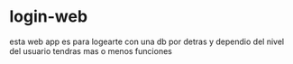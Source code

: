 # login-web
esta web app es para logearte con una db por detras y dependio del nivel del usuario tendras mas o menos funciones  
